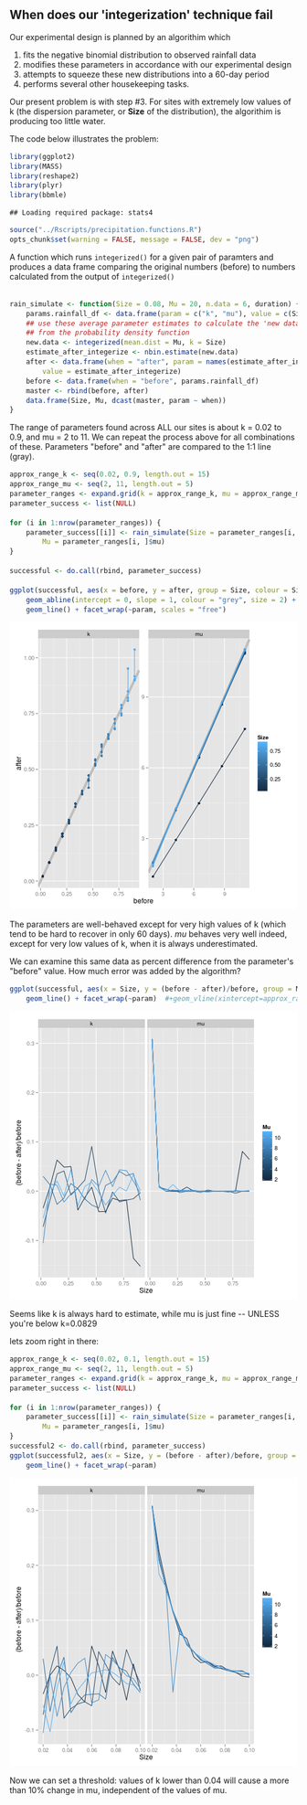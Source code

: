 ## When does our 'integerization' technique fail

Our experimental design is planned by an algorithim which 

1. fits the negative binomial distribution to observed rainfall data
2. modifies these parameters in accordance with our experimental design
3. attempts to squeeze these new distributions into a 60-day period
4. performs several other housekeeping tasks.

Our present problem is with step #3. For sites with extremely low values of k (the dispersion parameter, or **Size** of the distribution), the algorithim is producing too little water.

The code below illustrates the problem:


```r
library(ggplot2)
library(MASS)
library(reshape2)
library(plyr)
library(bbmle)
```

```
## Loading required package: stats4
```

```r
source("../Rscripts/precipitation.functions.R")
opts_chunk$set(warning = FALSE, message = FALSE, dev = "png")
```




A function which runs `integerized()` for a given pair of paramters and produces a data frame comparing the original numbers (before) to numbers calculated from the output of `integerized()`

```r

rain_simulate <- function(Size = 0.08, Mu = 20, n.data = 6, duration) {
    params.rainfall_df <- data.frame(param = c("k", "mu"), value = c(Size, Mu))
    ## use these average parameter estimates to calculate the 'new data', derived
    ## from the probability density function
    new.data <- integerized(mean.dist = Mu, k = Size)
    estimate_after_integerize <- nbin.estimate(new.data)
    after <- data.frame(when = "after", param = names(estimate_after_integerize), 
        value = estimate_after_integerize)
    before <- data.frame(when = "before", params.rainfall_df)
    master <- rbind(before, after)
    data.frame(Size, Mu, dcast(master, param ~ when))
}
```



The range of parameters found across ALL our sites is about k = 0.02 to 0.9, and mu = 2 to 11.  We can repeat the process above for all combinations of these.  Parameters "before" and "after" are compared to the 1:1 line (gray).

```r
approx_range_k <- seq(0.02, 0.9, length.out = 15)
approx_range_mu <- seq(2, 11, length.out = 5)
parameter_ranges <- expand.grid(k = approx_range_k, mu = approx_range_mu)
parameter_success <- list(NULL)

for (i in 1:nrow(parameter_ranges)) {
    parameter_success[[i]] <- rain_simulate(Size = parameter_ranges[i, ]$k, 
        Mu = parameter_ranges[i, ]$mu)
}

successful <- do.call(rbind, parameter_success)

ggplot(successful, aes(x = before, y = after, group = Size, colour = Size)) + 
    geom_abline(intercept = 0, slope = 1, colour = "grey", size = 2) + geom_point() + 
    geom_line() + facet_wrap(~param, scales = "free")
```

![plot of chunk foobar](figure/foobar.png) 

The parameters are well-behaved except for very high values of k (which tend to be hard to recover in only 60 days).  *mu* behaves very well indeed, except for very low values of k, when it is always underestimated.

We can examine this same data as percent difference from the parameter's "before" value.  How much error was added by the algorithm?

```r
ggplot(successful, aes(x = Size, y = (before - after)/before, group = Mu, colour = Mu)) + 
    geom_line() + facet_wrap(~param)  #+geom_vline(xintercept=approx_range_k[2])
```

![plot of chunk unnamed-chunk-1](figure/unnamed-chunk-1.png) 

Seems like k is always hard to estimate, while mu is just fine -- UNLESS you're below k=0.0829

lets zoom right in there:


```r
approx_range_k <- seq(0.02, 0.1, length.out = 15)
approx_range_mu <- seq(2, 11, length.out = 5)
parameter_ranges <- expand.grid(k = approx_range_k, mu = approx_range_mu)
parameter_success <- list(NULL)

for (i in 1:nrow(parameter_ranges)) {
    parameter_success[[i]] <- rain_simulate(Size = parameter_ranges[i, ]$k, 
        Mu = parameter_ranges[i, ]$mu)
}
successful2 <- do.call(rbind, parameter_success)
ggplot(successful2, aes(x = Size, y = (before - after)/before, group = Mu, colour = Mu)) + 
    geom_line() + facet_wrap(~param)
```

![plot of chunk unnamed-chunk-2](figure/unnamed-chunk-2.png) 

Now we can set a threshold: values of k lower than 0.04 will cause a more than 10% change in mu, independent of the values of mu.




